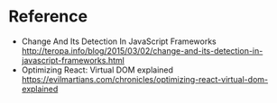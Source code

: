 # Reference

* Change And Its Detection In JavaScript Frameworks
  http://teropa.info/blog/2015/03/02/change-and-its-detection-in-javascript-frameworks.html
* Optimizing React: Virtual DOM explained
  https://evilmartians.com/chronicles/optimizing-react-virtual-dom-explained
